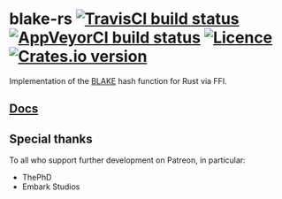 # blake-rs [![TravisCI build status](https://travis-ci.org/nabijaczleweli/blake-rs.svg?branch=master)](https://travis-ci.org/nabijaczleweli/blake-rs) [![AppVeyorCI build status](https://ci.appveyor.com/api/projects/status/augfqfnj6pgwh8ys/branch/master?svg=true)](https://ci.appveyor.com/project/nabijaczleweli/blake-rs/branch/master) [![Licence](https://img.shields.io/badge/license-MIT-blue.svg?style=flat)](LICENSE) [![Crates.io version](https://meritbadge.herokuapp.com/blake)](https://crates.io/crates/blake)
Implementation of the [BLAKE](http://131002.net/blake) hash function for Rust via FFI.

## [Docs](https://rawcdn.githack.com/nabijaczleweli/blake-rs/doc/blake/index.html)

## Special thanks

To all who support further development on Patreon, in particular:

  * ThePhD
  * Embark Studios
